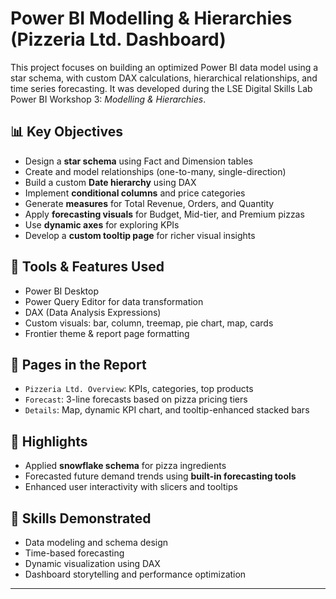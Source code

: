 # Power BI Modelling & Hierarchies (Pizzeria Ltd. Dashboard)

This project focuses on building an optimized Power BI data model using a star schema, with custom DAX calculations, hierarchical relationships, and time series forecasting. It was developed during the LSE Digital Skills Lab Power BI Workshop 3: *Modelling & Hierarchies*.

## 📊 Key Objectives

- Design a **star schema** using Fact and Dimension tables
- Create and model relationships (one-to-many, single-direction)
- Build a custom **Date hierarchy** using DAX
- Implement **conditional columns** and price categories
- Generate **measures** for Total Revenue, Orders, and Quantity
- Apply **forecasting visuals** for Budget, Mid-tier, and Premium pizzas
- Use **dynamic axes** for exploring KPIs
- Develop a **custom tooltip page** for richer visual insights

## 🧰 Tools & Features Used

- Power BI Desktop
- Power Query Editor for data transformation
- DAX (Data Analysis Expressions)
- Custom visuals: bar, column, treemap, pie chart, map, cards
- Frontier theme & report page formatting

## 📁 Pages in the Report

- `Pizzeria Ltd. Overview`: KPIs, categories, top products
- `Forecast`: 3-line forecasts based on pizza pricing tiers
- `Details`: Map, dynamic KPI chart, and tooltip-enhanced stacked bars

## 🌟 Highlights

- Applied **snowflake schema** for pizza ingredients
- Forecasted future demand trends using **built-in forecasting tools**
- Enhanced user interactivity with slicers and tooltips

## 📌 Skills Demonstrated

- Data modeling and schema design
- Time-based forecasting
- Dynamic visualization using DAX
- Dashboard storytelling and performance optimization

---

